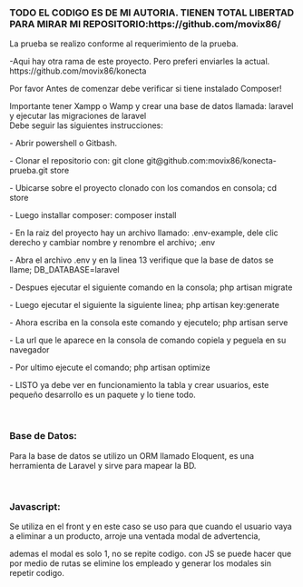 <h3>TODO EL CODIGO ES DE MI AUTORIA. TIENEN TOTAL LIBERTAD PARA MIRAR MI REPOSITORIO:https://github.com/movix86/</h3>
<p>
La prueba se realizo conforme al requerimiento de la prueba.
</p>
<p>
-Aqui hay otra rama de este proyecto. Pero preferi enviarles la actual. https://github.com/movix86/konecta
</p>
<p>
Por favor Antes de comenzar debe verificar si tiene instalado Composer! <br>
</p>
<p>
Importante tener Xampp o Wamp y crear una base de datos llamada: laravel y ejecutar las migraciones de laravel <br>
Debe seguir las siguientes instrucciones:
</p>
<p>
- Abrir powershell o Gitbash.
</p>    
<p>
- Clonar el repositorio con: git clone git@github.com:movix86/konecta-prueba.git store
</p>
<p>
- Ubicarse sobre el proyecto clonado con los comandos en consola; cd store
</p>
<p>
- Luego installar composer: composer install
</p>
<p>
- En la raiz del proyecto hay un archivo llamado: .env-example, dele clic derecho y cambiar nombre y renombre el archivo; .env
</p>
<p>
- Abra el archivo .env y en la linea 13 verifique que la base de datos se llame; DB_DATABASE=laravel
</p>
<p>
- Despues ejecutar el siguiente comando en la consola; php artisan migrate
</p>
<p>
- Luego ejecutar el siguiente la siguiente linea; php artisan key:generate
</p>
<p>
- Ahora escriba en la consola este comando y ejecutelo; php artisan serve
</p>
<p>
- La url que le aparece en la consola de comando copiela y peguela en su navegador
</p>
<p>
- Por ultimo ejecute el comando; php artisan optimize
</p>
<p>
- LISTO ya debe ver en funcionamiento la tabla y crear usuarios, este pequeño desarrollo es un  paquete y lo tiene todo.
</p>
<br>

<h3>Base de Datos:</h3>
<p>Para la base de datos se utilizo un ORM llamado Eloquent, es una herramienta de Laravel y sirve para mapear la BD.</p>
<br>

<h3>Javascript:</h3>
<p>Se utiliza en el front y en este caso se uso para que cuando el usuario vaya a eliminar a un producto, arroje una ventada modal de advertencia,</p>
<p>ademas el modal es solo 1, no se repite codigo. con JS se puede hacer que por medio de rutas se elimine los empleado y generar los modales sin repetir codigo.</p>

<br>


